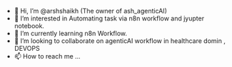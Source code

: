 - 👋 Hi, I’m @arshshaikh (The owner of ash_agenticAI)
- 👀 I’m interested in Automating task via n8n workflow and jyupter notebook.
- 🌱 I’m currently learning n8n Workflow.
- 💞️ I’m looking to collaborate on agenticAI workflow in healthcare domin , DEVOPS
- 📫 How to reach me ...

<!---
arshshaikh019/arshshaikh019 is a ✨ special ✨ repository because its `README.md` (this file) appears on your GitHub profile.
You can click the Preview link to take a look at your changes.
--->
